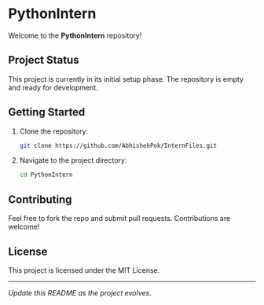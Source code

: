 # PythonIntern

Welcome to the **PythonIntern** repository!

## Project Status

This project is currently in its initial setup phase. The repository is empty and ready for development.

## Getting Started

1. Clone the repository:
    ```bash
    git clone https://github.com/AbhishekPok/InternFiles.git
    ```
2. Navigate to the project directory:
    ```bash
    cd PythonIntern
    ```

## Contributing

Feel free to fork the repo and submit pull requests. Contributions are welcome!

## License

This project is licensed under the MIT License.

---

*Update this README as the project evolves.*